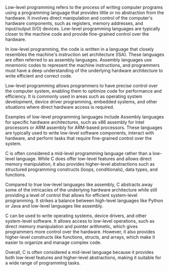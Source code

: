 Low-level programming refers to the process of writing computer programs using a programming language that provides little or no abstraction from the hardware. It involves direct manipulation and control of the computer's hardware components, such as registers, memory addresses, and input/output (I/O) devices. Low-level programming languages are typically closer to the machine code and provide fine-grained control over the hardware.

In low-level programming, the code is written in a language that closely resembles the machine's instruction set architecture (ISA). These languages are often referred to as assembly languages. Assembly languages use mnemonic codes to represent the machine instructions, and programmers must have a deep understanding of the underlying hardware architecture to write efficient and correct code.

Low-level programming allows programmers to have precise control over the computer system, enabling them to optimize code for performance and efficiency. It is commonly used in areas such as operating system development, device driver programming, embedded systems, and other situations where direct hardware access is required.

Examples of low-level programming languages include Assembly languages for specific hardware architectures, such as x86 assembly for Intel processors or ARM assembly for ARM-based processors. These languages are typically used to write low-level software components, interact with hardware, and perform tasks that require fine-grained control over the system.

C is often considered a mid-level programming language rather than a low-level language. While C does offer low-level features and allows direct memory manipulation, it also provides higher-level abstractions such as structured programming constructs (loops, conditionals), data types, and functions.

Compared to true low-level languages like assembly, C abstracts away some of the intricacies of the underlying hardware architecture while still providing a level of control that allows for efficient system-level programming. It strikes a balance between high-level languages like Python or Java and low-level languages like assembly.

C can be used to write operating systems, device drivers, and other system-level software. It allows access to low-level operations, such as direct memory manipulation and pointer arithmetic, which gives programmers more control over the hardware. However, it also provides higher-level constructs like functions, structs, and arrays, which make it easier to organize and manage complex code.

Overall, C is often considered a mid-level language because it provides both low-level features and higher-level abstractions, making it suitable for a wide range of programming tasks.
